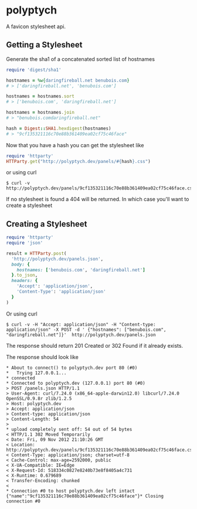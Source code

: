 polyptych
=========

A favicon stylesheet api.

Getting a Stylesheet
--------------------
Generate the sha1 of a concatenated sorted list of hostnames

```ruby
require 'digest/sha1'

hostnames = %w{daringfireball.net benubois.com}
# > ['daringfireball.net', 'benubois.com']

hostnames = hostnames.sort
# > ['benubois.com', 'daringfireball.net']

hostnames = hostnames.join
# > "benubois.comdaringfireball.net"

hash = Digest::SHA1.hexdigest(hostnames)
# > "9cf135321116c70e88b361409ea02cf75c46face"
```

Now that you have a hash you can get the stylesheet like

```ruby
require 'httparty'
HTTParty.get("http://polyptych.dev/panels/#{hash}.css")
```

or using curl

```shell
$ curl -v http://polyptych.dev/panels/9cf135321116c70e88b361409ea02cf75c46face.css
```

If no stylesheet is found a 404 will be returned. In which case you'll want to create a stylesheet

Creating a Stylesheet
---------------------

```ruby
require 'httparty'
require 'json'

result = HTTParty.post(
  'http://polyptych.dev/panels.json', 
  body: { 
    hostnames: ['benubois.com', 'daringfireball.net']
  }.to_json,
  headers: { 
    'Accept': 'application/json',
    'Content-Type': 'application/json'
  } 
)
```

Or using curl

```shell
$ curl -v -H "Accept: application/json" -H "Content-type: application/json" -X POST -d ' {"hostnames": ["benubois.com", "daringfireball.net"]}'  http://polyptych.dev/panels.json
```

The response should return 201 Created or 302 Found if it already exists.

The response should look like

```shell
* About to connect() to polyptych.dev port 80 (#0)
*   Trying 127.0.0.1...
* connected
* Connected to polyptych.dev (127.0.0.1) port 80 (#0)
> POST /panels.json HTTP/1.1
> User-Agent: curl/7.24.0 (x86_64-apple-darwin12.0) libcurl/7.24.0 OpenSSL/0.9.8r zlib/1.2.5
> Host: polyptych.dev
> Accept: application/json
> Content-type: application/json
> Content-Length: 54
> 
* upload completely sent off: 54 out of 54 bytes
< HTTP/1.1 302 Moved Temporarily
< Date: Fri, 09 Nov 2012 21:10:26 GMT
< Location: http://polyptych.dev/panels/9cf135321116c70e88b361409ea02cf75c46face.css
< Content-Type: application/json; charset=utf-8
< Cache-Control: max-age=2592000, public
< X-UA-Compatible: IE=Edge
< X-Request-Id: 518334c0827e8240b73e8f8405a4c731
< X-Runtime: 0.679689
< Transfer-Encoding: chunked
< 
* Connection #0 to host polyptych.dev left intact
{"name":"9cf135321116c70e88b361409ea02cf75c46face"}* Closing connection #0
```